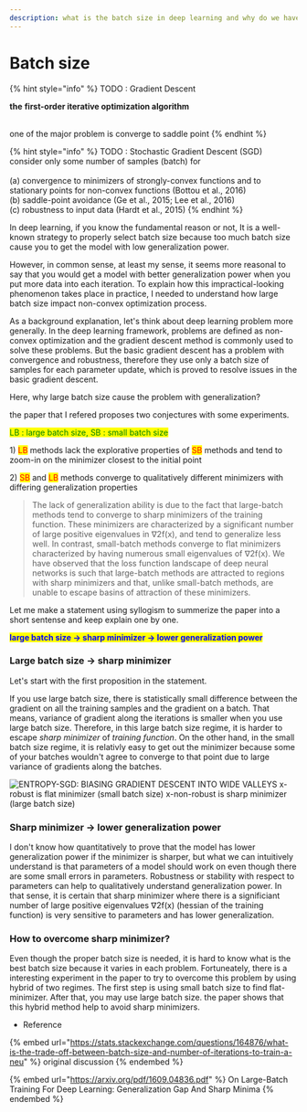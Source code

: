 ```yaml
---
description: what is the batch size in deep learning and why do we have to care this?
---
```


# Batch size

{% hint style="info" %}
TODO : Gradient Descent

**the** **first-order iterative optimization algorithm**&#x20;

\
one of the major problem is converge to saddle point
{% endhint %}

{% hint style="info" %}
TODO : Stochastic Gradient Descent (SGD)\
consider only some number of samples (batch) for \
\
(a) convergence to minimizers of strongly-convex functions and to stationary points for non-convex functions (Bottou et al., 2016)\
(b) saddle-point avoidance (Ge et al., 2015; Lee et al., 2016)\
(c) robustness to input data (Hardt et al., 2015)
{% endhint %}

In deep learning, if you know the fundamental reason or not, It is a well-known strategy to properly select batch size because too much batch size cause you to get the model with low generalization power.

However, in common sense, at least my sense, it seems more reasonal to say that you would get a model with better generalization power when you put more data into each iteration. To explain how this impractical-looking phenomenon takes place in practice, I needed to understand how large batch size impact non-convex optimization process.

As a background explanation, let's think about deep learning problem more generally. In the deep learning framework, problems are defined as non-convex optimization and the gradient descent method is commonly used to solve these problems. But the basic gradient descent has a problem with convergence and robustness, therefore they use only a batch size of samples for each parameter update, which is proved to resolve issues in the basic gradient descent.

Here, why large batch size cause the problem with generalization?

the paper that I refered proposes two conjectures with some experiments.

<mark style="color:green;">LB : large batch size, SB : small batch size</mark>

1\) <mark style="color:red;">LB</mark> methods lack the explorative properties of <mark style="color:red;">SB</mark> methods and tend to zoom-in on the minimizer closest to the initial point

2\) <mark style="color:red;">SB</mark> and <mark style="color:red;">LB</mark> methods converge to qualitatively different minimizers with differing generalization properties

> The lack of generalization ability is due to the fact that large-batch methods tend to converge to sharp minimizers of the training function. These minimizers are characterized by a significant number of large positive eigenvalues in ∇2f(x), and tend to generalize less well. In contrast, small-batch methods converge to flat minimizers characterized by having numerous small eigenvalues of ∇2f(x). We have observed that the loss function landscape of deep neural networks is such that large-batch methods are attracted to regions with sharp minimizers and that, unlike small-batch methods, are unable to escape basins of attraction of these minimizers.

Let me make a statement using syllogism to summerize the paper into a short sentense and keep explain one by one.

<mark style="color:blue;">**large batch size -> sharp minimizer -> lower generalization power**</mark>



### Large batch size -> sharp minimizer

Let's start with the first proposition in the statement.

If you use large batch size, there is statistically small difference between the gradient on all the training samples and the gradient on a batch. That means, variance of gradient along the iterations is smaller when you use large batch size. Therefore, in this large batch size regime, it is harder to escape _sharp minimizer_ of _training function_. On the other hand, in the small batch size regime, it is relativly easy to get out the minimizer because some of your batches wouldn't agree to converge to that point due to large variance of gradients along the batches.

![ENTROPY-SGD: BIASING GRADIENT DESCENT INTO WIDE VALLEYS
x-robust is flat minimizer (small batch size)
x-non-robust is sharp minimizer (large batch size)](../.gitbook/assets/캡처.PNG)



### Sharp minimizer -> lower generalization power

I don't know how quantitatively to prove that the model has lower generalization power if the minimizer is sharper, but what we can intuitively understand is that parameters of a model should work on even though there are some small errors in parameters. Robustness or stability with respect to parameters can help to qualitatively understand generalization power. In that sense, it is certain that sharp minimizer where there is a significiant number of large positive eigenvalues ∇2f(x) (hessian of the training function) is very sensitive to parameters and has lower generalization.



### How to overcome sharp minimizer?

Even though the proper batch size is needed, it is hard to know what is the best batch size because it varies in each problem. Fortuneately, there is a interesting experiment in the paper to try to overcome this problem by using hybrid of two regimes. The first step is using small batch size  to find flat-minimizer. After that, you may use large batch size. the paper shows that this hybrid method help to avoid sharp minimizers.



* Reference

{% embed url="https://stats.stackexchange.com/questions/164876/what-is-the-trade-off-between-batch-size-and-number-of-iterations-to-train-a-neu" %}
original discussion
{% endembed %}

{% embed url="https://arxiv.org/pdf/1609.04836.pdf" %}
On Large-Batch Training For Deep Learning: Generalization Gap And Sharp Minima
{% endembed %}
